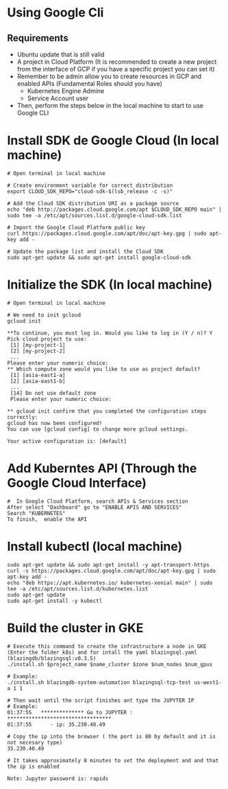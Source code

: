 # Using Google Cli
## Requirements
- Ubuntu update  that is still valid
- A project in Cloud Platform (It is recommended to create a new project from the interface of GCP if you have a specific project you can set it)
- Remember to be admin allow you to create resources in GCP and enabled APIs (Fundamental Roles should you  have)
    - Kubernetes Engine Admine
    - Service Account user
- Then, perform the steps below in the local machine to start to use Google CLI


# Install  SDK de Google Cloud (In local machine)

```shell-script
# Open terminal in local machine
 
# Create environment variable for correct distribution
export CLOUD_SDK_REPO="cloud-sdk-$(lsb_release -c -s)"
 
# Add the Cloud SDK distribution URI as a package source
echo "deb http://packages.cloud.google.com/apt $CLOUD_SDK_REPO main" | sudo tee -a /etc/apt/sources.list.d/google-cloud-sdk.list
 
# Import the Google Cloud Platform public key
curl https://packages.cloud.google.com/apt/doc/apt-key.gpg | sudo apt-key add -
 
# Update the package list and install the Cloud SDK
sudo apt-get update && sudo apt-get install google-cloud-sdk
```

# Initialize the SDK (In local machine)

```shell-script
# Open terminal in local machine
 
# We need to init gcloud
gcloud init
 
**To continue, you must log in. Would you like to log in (Y / n)? Y
Pick cloud project to use:
 [1] [my-project-1]
 [2] [my-project-2]
 ...
Please enter your numeric choice:
** Which compute zone would you like to use as project default?
 [1] [asia-east1-a]
 [2] [asia-east1-b]
 ...
 [14] Do not use default zone
 Please enter your numeric choice:
 
** gcloud init confirm that you completed the configuration steps correctly:
gcloud has now been configured!
You can use [gcloud config] to change more gcloud settings.
 
Your active configuration is: [default]
```

# Add Kuberntes API (Through the Google Cloud Interface)

```shell-script
#  In Google Cloud Platform, search APIs & Services section
After select "Dashboard" go to "ENABLE APIS AND SERVICES"
Search "KUBERNETES"
To finish,  enable the API
```

# Install kubectl (local machine)

```shell-script
sudo apt-get update && sudo apt-get install -y apt-transport-https
curl -s https://packages.cloud.google.com/apt/doc/apt-key.gpg | sudo apt-key add -
echo "deb https://apt.kubernetes.io/ kubernetes-xenial main" | sudo tee -a /etc/apt/sources.list.d/kubernetes.list
sudo apt-get update
sudo apt-get install -y kubectl
```

# Build the cluster in GKE

```shell-script
# Execute this command to create the infrastructure a node in GKE (Enter the folder k8s) and for intall the yaml blazingsql.yaml (blazingdb/blazingsql:v0.3.5)
./install.sh $project_name $name_cluster $zone $num_nodes $num_gpus

# Example:
./install.sh blazingdb-system-automation blazingsql-tcp-test us-west1-a 1 1

# Then wait until the script finishes ant type the JUPYTER IP
# Example:
01:37:55   ************** Go to JUPYTER :  **********************************
01:37:55      - ip: 35.230.40.49
 
# Copy the ip into the browser ( the port is 80 by default and it is not necesary type)
35.230.40.49
 
# It takes approximately 8 minutes to set the deployment and and that the ip is enabled

Note: Jupyter password is: rapids

```